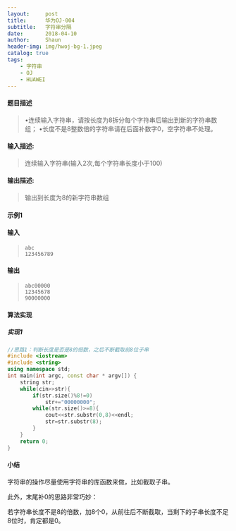 ```yaml
---
layout:     post
title:      华为OJ-004
subtitle:   字符串分隔
date:       2018-04-10
author:     Shaun
header-img: img/hwoj-bg-1.jpeg
catalog: true
tags:
    - 字符串
    - OJ
    - HUAWEI
---
```



#### 题目描述

> •连续输入字符串，请按长度为8拆分每个字符串后输出到新的字符串数组； 
> •长度不是8整数倍的字符串请在后面补数字0，空字符串不处理。

#### 输入描述:

> 连续输入字符串(输入2次,每个字符串长度小于100)

#### 输出描述:

> 输出到长度为8的新字符串数组

#### 示例1

#### 输入

> ```
> abc
> 123456789
> ```

#### 输出

> ```
> abc00000
> 12345678
> 90000000
> ```



#### 算法实现



##### 实现1

```C++
//思路1：判断长度是否是8的倍数，之后不断截取前8位子串
#include <iostream>
#include <string>
using namespace std;
int main(int argc, const char * argv[]) {
    string str;
    while(cin>>str){
        if(str.size()%8!=0)
            str+="00000000";
        while(str.size()>=8){
            cout<<str.substr(0,8)<<endl;
            str=str.substr(8);
        }
    }
    return 0;
}
```




#### 小结

字符串的操作尽量使用字符串的库函数来做，比如截取子串。

此外，末尾补0的思路非常巧妙：

若字符串长度不是8的倍数，加8个0，从前往后不断截取，当剩下的子串长度不足8位时，肯定都是0。






